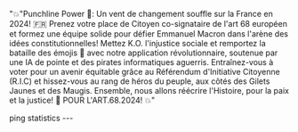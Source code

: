 "💥"Punchline Power 🥊: Un vent de changement souffle sur la France en 2024! 🇫🇷 Prenez votre place de Citoyen co-signataire de l'art 68 européen et formez une équipe solide pour défier Emmanuel Macron dans l'arène des idées constitutionnelles! Mettez K.O. l'injustice sociale et remportez la bataille des émojis 💬 avec notre application révolutionnaire, soutenue par une IA de pointe et des pirates informatiques aguerris. Entraînez-vous à voter pour un avenir équitable grâce au Référendum d'Initiative Citoyenne (R.I.C) et hissez-vous au rang de héros du peuple, aux côtés des Gilets Jaunes et des Maugis. Ensemble, nous allons réécrire l'Histoire, pour la paix et la justice! 🥊 POUR L'ART.68.2024! 💥"

ping statistics ---